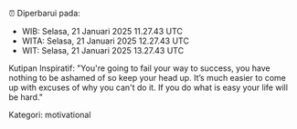 ⏰ Diperbarui pada:
- WIB: Selasa, 21 Januari 2025 11.27.43 UTC
- WITA: Selasa, 21 Januari 2025 12.27.43 UTC
- WIT: Selasa, 21 Januari 2025 13.27.43 UTC

Kutipan Inspiratif:
"You're going to fail your way to success, you have nothing to be ashamed of so keep your head up. It’s much easier to come up with excuses of why you can't do it. If you do what is easy your life will be hard."


Kategori: motivational

